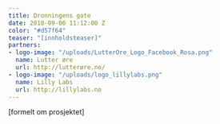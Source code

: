 ```yaml
---
title: Dronningens gate
date: 2018-09-06 11:12:00 Z
color: "#d57f64"
teaser: "[innholdsteaser]"
partners:
- logo-image: "/uploads/LutterOre_Logo_Facebook_Rosa.png"
  name: Lutter øre
  url: http://lutterøre.no/
- logo-image: "/uploads/logo_lillylabs.png"
  name: Lilly Labs
  url: http://lillylabs.no
---
```


[formelt om prosjektet]